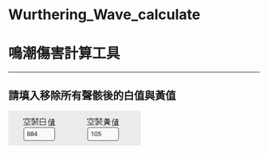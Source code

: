 # Wurthering_Wave_calculate
# 鳴潮傷害計算工具
***
## 請填入移除所有聲骸後的白值與黃值  
![image](https://github.com/m216884792/Wurthering_Wave_calculate/blob/main/img/1.png)
